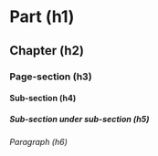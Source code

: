 # Part (h1)
## Chapter (h2)
### Page-section (h3)
#### Sub-section (h4)
##### Sub-section under sub-section (h5)
###### Paragraph (h6)
